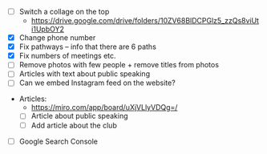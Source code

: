 - [ ] Switch a collage on the top
  - https://drive.google.com/drive/folders/10ZV68BlDCPGlz5_zzQs8viUti1UpbOY2
- [x] Change phone number
- [x] Fix pathways – info that there are 6 paths
- [x] Fix numbers of meetings etc.
- [ ] Remove photos with few people + remove titles from photos
- [ ] Articles with text about public speaking
- [ ] Can we embed Instagram feed on the website?
- Articles:
  - https://miro.com/app/board/uXjVLlyVDQg=/
  - [ ] Article about public speaking
  - [ ] Add article about the club
- [ ] Google Search Console
